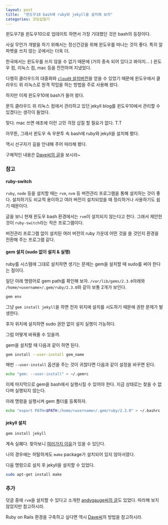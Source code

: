 ```yaml
---
layout: post
title:  "윈도우10 bash에 ruby와 jekyll을 설치해 보자"
categories: 코딩삽질기
---
```


윈도우7을 윈도우10으로 업데이트 하면서 가장 기대했던 것은 bash의 등장이다. 

사실 무언가 개발을 하기 위해서는 정신건강을 위해 윈도우를 떠나는 것이 좋다. 특히 알파벳을 쓰지 않는 곳에서는 더욱 더. 

한국에서는 윈도우를 쓰지 않을 수 없기 때문에 (거의 종속 되어 있다고 봐야지... ) 윈도우 컴, 리눅스 컴, mac 등을 전전하며 지냈었다. 

다행히 클라우드의 대중화와 [`cloud9` 설치버전](https://github.com/c9/core)을 얻을 수 있었기 때문에 윈도우에서 클라우드 위 리눅스로 원격 작업을 하는 방법을 주로 사용해 왔다. 

하지만 이제 윈도우10에 bash가 들어 왔다. 

문득 클라우드 위 리눅스 컴에서 관리하고 있던 jekyll blog를 윈도우10에서 관리할 수 있겠다는 생각이 들었다. 

맞다. mac 쓰면 애초에 이런 고민 걱정 삽질 할 필요가 없다. T.T

아무튼, 그래서 윈도우 속 우분투 속 bash에 ruby와 jekyll을 설치해 봤다. 

역시 선구자가 길을 안내해 주어 따라해 봤다. 

구체적인 내용은 [Dave씨의 글](http://daverupert.com/2016/04/jekyll-on-windows-with-bash/)을 보시라~


### 참고

#### ruby-switch

`ruby`, `node` 등을 설치할 때는 `rvm`, `nvm` 등 버전관리 프로그램을 통해 설치하는 것이 좋다. 설치하기도 비교적 용이하고 여러 버전이 설치되었을 때 정리하거나 사용하기도 쉽기 때문이다. 

글을 보니 현재 윈도우 bash 환경에서는 `rvm`이 설치되지 않는다고 한다. 그래서 제안한 것이 `ruby-switch`라는 작은 프로그램이다. 

버전관리 프로그램 없이 설치된 여러 버전의 ruby 가운데 어떤 것을 쓸 것인지 환경을 전환해 주는 프로그램 같다. 

#### gem 설치 (sudo 없이 설치 & 실행)

ruby를 시스템에 그대로 설치하면 생기는 문제는 gem을 설치할 때 sudo를 써야 한다는 점이다. 

일단 아래 명령어로 gem path를 확인해 보자. `/var/lib/gems/2.3.0`아래와 `/home/<username>/.gem/ruby/2.3.0`와 같이 보통 2개가 보인다. 

```bash
gem env
```

그냥 `gem install jekyll`을 하면 전자 위치에 설치를 시도하기 때문에 권한 문제가 발생한다. 

후자 위치에 설치하면 sudo 권한 없이 설치 실행이 가능하다. 

그럼 어떻게 바꿔줄 수 있을까. 

gem을 설치할 때 다음과 같이 하면 된다. 

```bash
gem install --user-install gem_name
```

매번 `--user-install` 옵션을 주는 것이 귀찮다면 다음과 같이 설정을 바꾸면 된다. 

```bash
echo "gem: --user-install" > ~/.gemrc 
```

이제 마지막으로 gem을 bash에서 실행시킬 수 있어야 한다. 지금 상태로는 찾을 수 없다며 실행되지 않는다. 

아래 명령을 실행시켜 gem 폴더를 등록하자. 

```bash
echo "export PATH=$PATH:/home/<username>/.gem/ruby/2.3.0" > ~/.bashrc
```

#### jekyll 설치

```bash
gem install jekyll
```

계속 실폐다. 찾아보니 [여러가지 이유](https://github.com/jekyll/jekyll-help/issues/209)가 있을 수 있단다. 

나의 경우에는 허탈하게도 `make` package가 설치되어 있지 않아서였다. 

다음 명령으로 설치 후 jekyll을 설치할 수 있었다. 

```bash
sudo apt-get install make
```




### 추가

덧글 중에 `rvm`을 설치할 수 있다고 소개한 [andygauge씨의 글](http://www.yetanother.site/jekyll/2016/06/28/Jekyll-on-Windows-Subsystem-Linux.html)도 있었다. 따라해 보지 않았지만 참고하시라.

Ruby on Rails 환경을 구축하고 싶다면 역시 [Dave씨](http://daverupert.com/2016/06/ruby-on-rails-on-bash-on-ubuntu-on-windows/)의 방법을 참고하시라.

